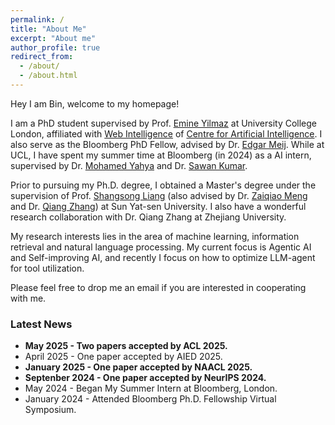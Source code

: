 ```yaml
---
permalink: /
title: "About Me"
excerpt: "About me"
author_profile: true
redirect_from: 
  - /about/
  - /about.html
---
```

  Hey I am Bin, welcome to my homepage!

 I am a PhD student supervised by Prof. [Emine Yilmaz](https://sites.google.com/site/emineyilmaz/) at University College London, affiliated with [Web Intelligence](https://wi.cs.ucl.ac.uk/) of [Centre for Artificial Intelligence](https://www.ucl.ac.uk/ai-centre/). I also serve as the Bloomberg PhD Fellow, advised by Dr. [Edgar Meij](https://edgar.meij.pro/). While at UCL, I have spent my summer time at Bloomberg (in 2024) as a AI intern, supervised by Dr. [Mohamed Yahya](https://myahya.org/) and Dr. [Sawan Kumar](https://sawankumar28.github.io/).

 Prior to pursuing my Ph.D. degree, I obtained a Master's degree under the supervision of Prof. [Shangsong Liang](https://scholar.google.com/citations?user=4uggVcIAAAAJ&hl=en) (also advised by Dr. [Zaiqiao Meng](https://mengzaiqiao.github.io/) and Dr. [Qiang Zhang](https://qiangairesearcher.github.io/)) at Sun Yat-sen University. I also have a wonderful research collaboration with Dr. Qiang Zhang at Zhejiang University.

 My research interests lies in the area of machine learning, information retrieval and natural language processing. My current focus is Agentic AI and Self-improving AI, and recently I focus on how to optimize LLM-agent for tool utilization.

 Please feel free to drop me an email if you are interested in cooperating with me.

### Latest News
 - **May 2025 - Two papers accepted by ACL 2025.**
 - April 2025 - One paper accepted by AIED 2025.
 - **January 2025 - One paper accepted by NAACL 2025.**
 - **Septenber 2024 - One paper accepted by NeurIPS 2024.**
 - May 2024 - Began My Summer Intern at Bloomberg, London.
 - January 2024 - Attended Bloomberg Ph.D. Fellowship Virtual Symposium.